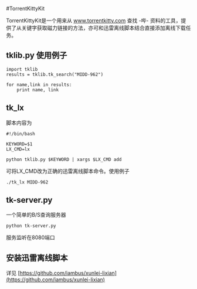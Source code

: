 #TorrentKittyKit

TorrentKittyKit是一个用来从 www.torrentkitty.com 查找 -哔- 资料的工具，提供了从关键字获取磁力链接的方法，亦可和迅雷离线脚本结合直接添加离线下载任务。

## tklib.py 使用例子

    import tklib
    results = tklib.tk_search("MIDD-962")

    for name,link in results:
        print name, link

## tk_lx 
    
脚本内容为

    #!/bin/bash

    KEYWORD=$1
    LX_CMD=lx

    python tklib.py $KEYWORD | xargs $LX_CMD add 

可将LX_CMD改为正确的迅雷离线脚本命令。使用例子

    ./tk_lx MIDD-962

## tk-server.py

一个简单的B/S查询服务器

    python tk-server.py

服务监听在8080端口

## 安装迅雷离线脚本

详见 [https://github.com/iambus/xunlei-lixian](https://github.com/iambus/xunlei-lixian)


